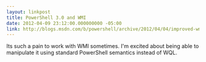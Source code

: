```yaml
---
layout: linkpost
title: PowerShell 3.0 and WMI
date: 2012-04-09 23:12:00.000000000 -05:00
link: http://blogs.msdn.com/b/powershell/archive/2012/04/04/improved-wmi-experience-in-powershell-3-0.aspx
---
```


Its such a pain to work with WMI sometimes. I'm excited about being able to
manipulate it using standard PowerShell semantics instead of WQL.
